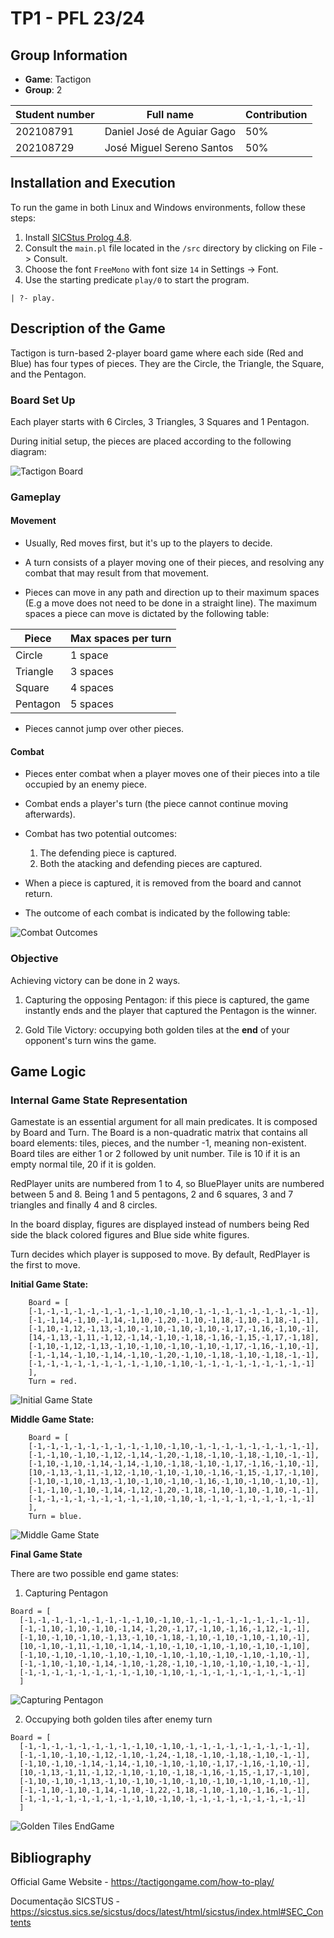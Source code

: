 # TP1 - PFL 23/24

## Group Information
- **Game**: Tactigon
- **Group**: 2

| Student number | Full name                  | Contribution |
| -------------- | -------------------------- | ------------ |
| 202108791      | Daniel José de Aguiar Gago | 50%          |
| 202108729      | José Miguel Sereno Santos  | 50%          |

## Installation and Execution
To run the game in both Linux and Windows environments, follow these steps:

1. Install [SICStus Prolog 4.8](https://sicstus.sics.se/download4.html).
2. Consult the `main.pl` file located in the `/src` directory by clicking on File -> Consult.
3. Choose the font `FreeMono` with font size `14` in Settings -> Font.
4. Use the starting predicate `play/0` to start the program.
```
| ?- play.
```

## Description of the Game

Tactigon is turn-based 2-player board game where each side (Red and Blue) has four types of pieces. They are the Circle, the Triangle, the Square, and the Pentagon. 

### Board Set Up

Each player starts with 6 Circles, 3 Triangles, 3 Squares and 1 Pentagon.

During initial setup, the pieces are placed according to the following diagram:

![Tactigon Board](resources/tactigon-board.png)

### Gameplay

#### Movement

- Usually, Red moves first, but it's up to the players to decide. 

- A turn consists of a player moving one of their pieces, and resolving any combat that may result from that movement.

- Pieces can move in any path and direction up to their maximum spaces (E.g a move does not need to be done in a straight line). The maximum spaces a piece can move is dictated by the following table:

| Piece    | Max spaces per turn |
| -------- | ------------------- |
| Circle   | 1 space             |
| Triangle | 3 spaces            |
| Square   | 4 spaces            |
| Pentagon | 5 spaces            |

- Pieces cannot jump over other pieces.



#### Combat

- Pieces enter combat when a player moves one of their pieces into a tile occupied by an enemy piece.

- Combat ends a player's turn (the piece cannot continue moving afterwards).

- Combat has two potential outcomes:
  1. The defending piece is captured.
  2. Both the atacking and defending pieces are captured.

- When a piece is captured, it is removed from the board and cannot return.

- The outcome of each combat is indicated by the following table:

![Combat Outcomes](resources/combat-outcomes.png)

### Objective

Achieving victory can be done in 2 ways.

1. Capturing the opposing Pentagon: if this piece is captured, the game instantly ends and the player that captured the Pentagon is the winner.

2. Gold Tile Victory: occupying both golden tiles at the **end** of your opponent's turn wins the game.

## Game Logic

### Internal Game State Representation

Gamestate is an essential argument for all main predicates. It is composed by Board and Turn.
The Board is a non-quadratic matrix that contains all board elements: tiles, pieces, and the number -1, meaning non-existent. 
Board tiles are either 1 or 2 followed by unit number. Tile is 10 if it is an empty normal tile, 20 if it is golden.

RedPlayer units are numbered from 1 to 4, so BluePlayer units are numbered between 5 and 8. Being 1 and 5 pentagons, 2 and 6 squares, 3 and 7 triangles and finally 4 and 8 circles.

In the board display, figures are displayed instead of numbers being Red side the black colored figures and Blue side white figures.

Turn decides which player is supposed to move. By default, RedPlayer is the first to move.

**Initial Game State:**
```
    Board = [
    [-1,-1,-1,-1,-1,-1,-1,-1,-1,10,-1,10,-1,-1,-1,-1,-1,-1,-1,-1,-1],
    [-1,-1,14,-1,10,-1,14,-1,10,-1,20,-1,10,-1,18,-1,10,-1,18,-1,-1],
    [-1,10,-1,12,-1,13,-1,10,-1,10,-1,10,-1,10,-1,17,-1,16,-1,10,-1],
    [14,-1,13,-1,11,-1,12,-1,14,-1,10,-1,18,-1,16,-1,15,-1,17,-1,18],
    [-1,10,-1,12,-1,13,-1,10,-1,10,-1,10,-1,10,-1,17,-1,16,-1,10,-1],
    [-1,-1,14,-1,10,-1,14,-1,10,-1,20,-1,10,-1,18,-1,10,-1,18,-1,-1],
    [-1,-1,-1,-1,-1,-1,-1,-1,-1,10,-1,10,-1,-1,-1,-1,-1,-1,-1,-1,-1]
    ],
    Turn = red.
```



![Initial Game State](resources/InitialGameState.png)


**Middle Game State:**

```
    Board = [
    [-1,-1,-1,-1,-1,-1,-1,-1,-1,10,-1,10,-1,-1,-1,-1,-1,-1,-1,-1,-1],
    [-1,-1,10,-1,10,-1,12,-1,14,-1,20,-1,18,-1,10,-1,18,-1,10,-1,-1],
    [-1,10,-1,10,-1,14,-1,14,-1,10,-1,18,-1,10,-1,17,-1,16,-1,10,-1],
    [10,-1,13,-1,11,-1,12,-1,10,-1,10,-1,10,-1,16,-1,15,-1,17,-1,10],
    [-1,10,-1,10,-1,13,-1,10,-1,10,-1,10,-1,16,-1,10,-1,10,-1,10,-1],
    [-1,-1,10,-1,10,-1,14,-1,12,-1,20,-1,18,-1,10,-1,10,-1,10,-1,-1],
    [-1,-1,-1,-1,-1,-1,-1,-1,-1,10,-1,10,-1,-1,-1,-1,-1,-1,-1,-1,-1]
    ],
    Turn = blue.
```

![Middle Game State](resources/MiddleGameState.png)


**Final Game State**

There are two possible end game states:

  1. Capturing Pentagon
  ```
  Board = [
    [-1,-1,-1,-1,-1,-1,-1,-1,-1,10,-1,10,-1,-1,-1,-1,-1,-1,-1,-1,-1],
    [-1,-1,10,-1,10,-1,10,-1,14,-1,20,-1,17,-1,10,-1,16,-1,12,-1,-1],
    [-1,10,-1,10,-1,10,-1,13,-1,10,-1,18,-1,10,-1,10,-1,10,-1,10,-1],
    [10,-1,10,-1,11,-1,10,-1,14,-1,10,-1,10,-1,10,-1,10,-1,10,-1,10],
    [-1,10,-1,10,-1,10,-1,10,-1,10,-1,10,-1,10,-1,10,-1,10,-1,10,-1],
    [-1,-1,10,-1,10,-1,14,-1,10,-1,28,-1,10,-1,10,-1,10,-1,10,-1,-1],
    [-1,-1,-1,-1,-1,-1,-1,-1,-1,10,-1,10,-1,-1,-1,-1,-1,-1,-1,-1,-1]
    ]
  ```
  ![Capturing Pentagon](resources/CapturingPentagon.png)

  2. Occupying both golden tiles after enemy turn
  
  ```
  Board = [
    [-1,-1,-1,-1,-1,-1,-1,-1,-1,10,-1,10,-1,-1,-1,-1,-1,-1,-1,-1,-1],
    [-1,-1,10,-1,10,-1,12,-1,10,-1,24,-1,18,-1,10,-1,18,-1,10,-1,-1],
    [-1,10,-1,10,-1,14,-1,14,-1,10,-1,10,-1,10,-1,17,-1,16,-1,10,-1],
    [10,-1,13,-1,11,-1,12,-1,10,-1,10,-1,18,-1,16,-1,15,-1,17,-1,10],
    [-1,10,-1,10,-1,13,-1,10,-1,10,-1,10,-1,10,-1,10,-1,10,-1,10,-1],
    [-1,-1,10,-1,10,-1,14,-1,10,-1,22,-1,18,-1,10,-1,10,-1,16,-1,-1],
    [-1,-1,-1,-1,-1,-1,-1,-1,-1,10,-1,10,-1,-1,-1,-1,-1,-1,-1,-1,-1]
    ]
  ```
  ![Golden Tiles EndGame](resources/GoldTilesEnd.png)  




## Bibliography
Official Game Website - https://tactigongame.com/how-to-play/

Documentação SICSTUS - https://sicstus.sics.se/sicstus/docs/latest/html/sicstus/index.html#SEC_Contents






